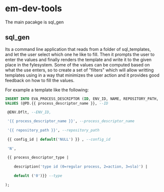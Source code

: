 # em-dev-tools
 The main pacakge is sql_gen
 
 ## sql_gen
  Its a command line application that reads from a folder of sql_templates, and let the user select which one he like to fill. Then it prompts the user to enter the values and finally renders the template and write it to the given place in the fylesystem.
  Some of the values can be computed based on what the use enters, so to create a set of "filters" which will allow writting templates using in a way that minimizes the user action and it provides good feedback on how to fill the values.
 
For example a template like the following:


```sql
INSERT INTO EVA_PROCESS_DESCRIPTOR (ID, ENV_ID, NAME, REPOSITORY_PATH, CONFIG_PROCESS_ID, IS_DELETED, TYPE) 
VALUES (@PD.{{ process_descriptor_name }}, --ID

 @ENV.Dflt, --ENV_ID,
 
 '{{ process_descriptor_name }}', --process_descriptor_name
 
 '{{ repository_path }}', --repository_path 
 
 {{ config_id | default('NULL') }} , --config_id
 
 'N',
 
 {{ process_descriptor_type |
 
    description('type id (0=regular process, 2=action, 3=sla)') |
    
    default ('0')}} --type
    
);
```



  
  
 
  

